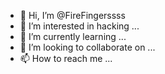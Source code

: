 - 👋 Hi, I’m @FireFingerssss
- 👀 I’m interested in hacking ...
- 🌱 I’m currently learning ...
- 💞️ I’m looking to collaborate on ...
- 📫 How to reach me ...

<!---
FireFingerssss/FireFingerssss is a ✨ special ✨ repository because its `README.md` (this file) appears on your GitHub profile.
You can click the Preview link to take a look at your changes.
--->
